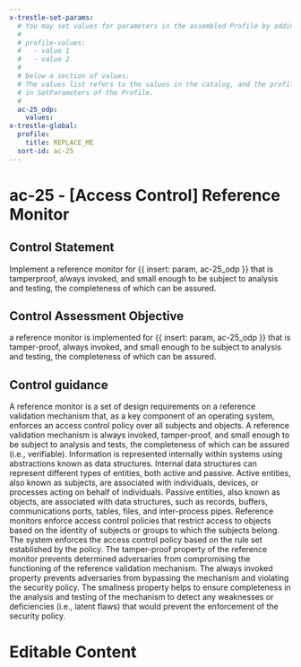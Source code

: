 ```yaml
---
x-trestle-set-params:
  # You may set values for parameters in the assembled Profile by adding
  #
  # profile-values:
  #   - value 1
  #   - value 2
  #
  # below a section of values:
  # The values list refers to the values in the catalog, and the profile-values represent values
  # in SetParameters of the Profile.
  #
  ac-25_odp:
    values:
x-trestle-global:
  profile:
    title: REPLACE_ME
  sort-id: ac-25
---
```


# ac-25 - \[Access Control\] Reference Monitor

## Control Statement

Implement a reference monitor for {{ insert: param, ac-25_odp }} that is tamperproof, always invoked, and small enough to be subject to analysis and testing, the completeness of which can be assured.

## Control Assessment Objective

a reference monitor is implemented for {{ insert: param, ac-25_odp }} that is tamper-proof, always invoked, and small enough to be subject to analysis and testing, the completeness of which can be assured.

## Control guidance

A reference monitor is a set of design requirements on a reference validation mechanism that, as a key component of an operating system, enforces an access control policy over all subjects and objects. A reference validation mechanism is always invoked, tamper-proof, and small enough to be subject to analysis and tests, the completeness of which can be assured (i.e., verifiable). Information is represented internally within systems using abstractions known as data structures. Internal data structures can represent different types of entities, both active and passive. Active entities, also known as subjects, are associated with individuals, devices, or processes acting on behalf of individuals. Passive entities, also known as objects, are associated with data structures, such as records, buffers, communications ports, tables, files, and inter-process pipes. Reference monitors enforce access control policies that restrict access to objects based on the identity of subjects or groups to which the subjects belong. The system enforces the access control policy based on the rule set established by the policy. The tamper-proof property of the reference monitor prevents determined adversaries from compromising the functioning of the reference validation mechanism. The always invoked property prevents adversaries from bypassing the mechanism and violating the security policy. The smallness property helps to ensure completeness in the analysis and testing of the mechanism to detect any weaknesses or deficiencies (i.e., latent flaws) that would prevent the enforcement of the security policy.

# Editable Content

<!-- Make additions and edits below -->
<!-- The above represents the contents of the control as received by the profile, prior to additions. -->
<!-- If the profile makes additions to the control, they will appear below. -->
<!-- The above markdown may not be edited but you may edit the content below, and/or introduce new additions to be made by the profile. -->
<!-- If there is a yaml header at the top, parameter values may be edited. Use --set-parameters to incorporate the changes during assembly. -->
<!-- The content here will then replace what is in the profile for this control, after running profile-assemble. -->
<!-- The current profile has no added parts for this control, but you may add new ones here. -->
<!-- Each addition must have a heading either of the form ## Control my_addition_name -->
<!-- or ## Part a. (where the a. refers to one of the control statement labels.) -->
<!-- "## Control" parts are new parts added after the statement part. -->
<!-- "## Part" parts are new parts added into the top-level statement part with that label. -->
<!-- Subparts may be added with nested hash levels of the form ### My Subpart Name -->
<!-- underneath the parent ## Control or ## Part being added -->
<!-- See https://ibm.github.io/compliance-trestle/tutorials/ssp_profile_catalog_authoring/ssp_profile_catalog_authoring for guidance. -->
